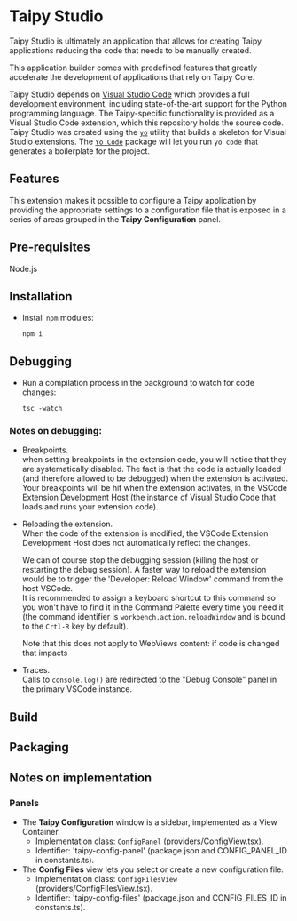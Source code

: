 # Taipy Studio

Taipy Studio is ultimately an application that allows for creating Taipy applications
reducing the code that needs to be manually created.

This application builder comes with predefined features that greatly accelerate
the development of applications that rely on Taipy Core.

Taipy Studio depends on [Visual Studio Code](https://code.visualstudio.com/) which provides a
full development environment, including state-of-the-art support for the Python programming
language. The Taipy-specific functionality is provided as a Visual Studio Code extension,
which this repository holds the source code.<br/>
Taipy Studio was created using the [`yo`](https://www.npmjs.com/package/yo) utility that
builds a skeleton for Visual Studio extensions. The
[`Yo Code`](https://www.npmjs.com/package/generator-code) package will let you run `yo code`
that generates a boilerplate for the project.

## Features

This extension makes it possible to configure a Taipy application by providing
the appropriate settings to a configuration file that is exposed in a series
of areas grouped in the **Taipy Configuration** panel.

## Pre-requisites

Node.js

## Installation

- Install `npm` modules:
  ```
  npm i
  ```

## Debugging

- Run a compilation process in the background to watch for code changes:
  ```
  tsc -watch 
  ```

### Notes on debugging:

- Breakpoints.<br/>
  when setting breakpoints in the extension code, you will notice that they are
  systematically disabled. The fact is that the code is actually loaded (and therefore allowed
  to be debugged) when the extension is activated. Your breakpoints will be hit when the
  extension activates, in the VSCode Extension Development Host (the instance of Visual
  Studio Code that loads and runs your extension code).

- Reloading the extension.<br/>
  When the code of the extension is modified, the VSCode Extension Development Host does not
  automatically reflect the changes.

  We can of course stop the debugging session (killing the host or restarting the debug
  session). A faster way to reload the extension would be to trigger the 'Developer: Reload
  Window' command from the host VSCode.<br/>
  It is recommended to assign a keyboard shortcut to this command so you won't have to find
  it in the Command Palette every time you need it (the command identifier is
  `workbench.action.reloadWindow` and is bound to the `Crtl-R` key by default).

  Note that this does not apply to WebViews content: if code is changed that impacts 

- Traces.<br/>
  Calls to `console.log()` are redirected to the "Debug Console" panel in the primary VSCode instance.

## Build

## Packaging

## Notes on implementation

### Panels

- The **Taipy Configuration** window is a sidebar, implemented as a View Container.<br/>
  - Implementation class: `ConfigPanel` (providers/ConfigView.tsx).
  - Identifier: 'taipy-config-panel' (package.json and CONFIG_PANEL_ID in constants.ts).
- The **Config Files** view lets you select or create a new configuration file.<br/>
  - Implementation class: `ConfigFilesView` (providers/ConfigFilesView.tsx).
  - Identifier: 'taipy-config-files' (package.json and CONFIG_FILES_ID in constants.ts).
